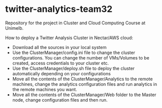 # twitter-analytics-team32
Repository for the project in Cluster and Cloud Computing Course at Unimelb.

How to deploy a Twitter Analysis Cluster in Nectar/AWS cloud:

- Download all the sources in your local system
- Use the ClusterManager/config.ini file to change the cluster configurations. You can change the number of VMs/Volumes to be created, access credentials to your cluster etc.
- Use the ClusterManager/deploy.sh file to deploy the cluster automatically depending on your configurations
- Move all the contents of the ClusterManager/Analytics to the remote machines, change the analytics configuration files and run analytics in the remote machines you want.
- Move all the contents of the ClusterManager/Web folder to the Master node, change configuration files and then run.



